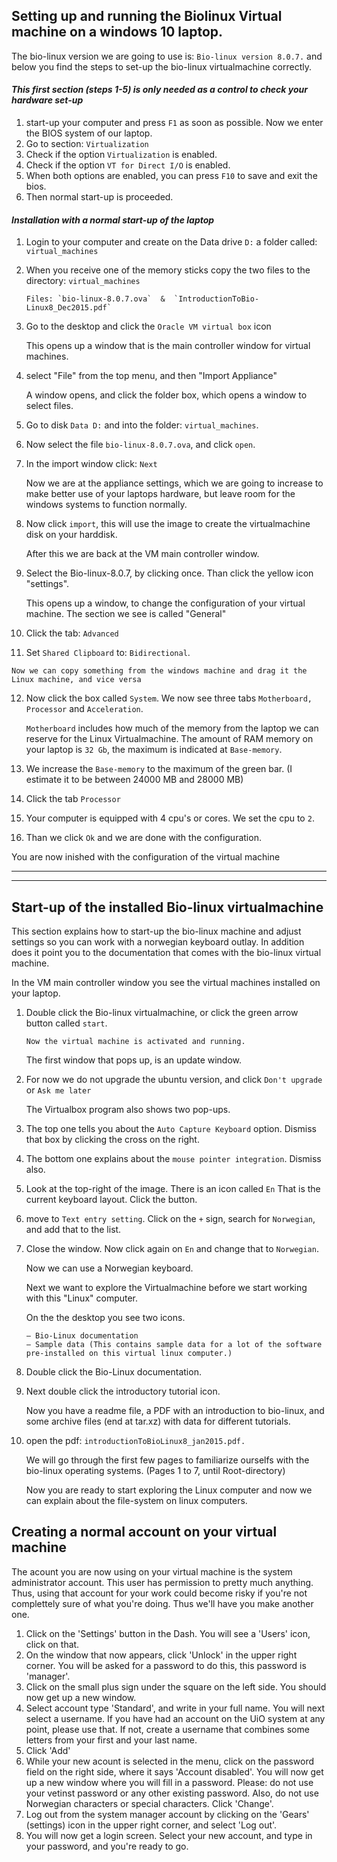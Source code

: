 ## Setting up and running the Biolinux Virtual machine on a windows 10 laptop.

The bio-linux version we are going to use is: `Bio-linux version 8.0.7.` and below you find the steps to set-up the bio-linux virtualmachine correctly.


#### *This first section (steps 1-5) is only needed as a control to check your hardware set-up*

1. start-up your computer and press `F1` as soon as possible. Now we enter the BIOS system of our laptop.
2. Go to section: `Virtualization`
3. Check if the option `Virtualization` is enabled.  
4. Check if the option `VT for Direct I/O`  is enabled.
5.  When both options are enabled, you can press `F10` to save and exit the bios. 
6. Then normal start-up is proceeded.

#### *Installation with a normal start-up of the laptop*
1.  Login to your computer and create on the Data drive `D:` a folder called: `virtual_machines`
2.  When you receive  one of the memory sticks copy the two files to the directory: `virtual_machines`
		
		Files: `bio-linux-8.0.7.ova`  &  `IntroductionToBio-Linux8_Dec2015.pdf`
3. Go to the desktop and click the `Oracle VM virtual box` icon

	This opens up a window that is the main controller window for virtual machines.
4. select "File" from the top menu, and then "Import Appliance"
	
	A window opens, and click the folder box, which opens a window to select files. 
5. Go to disk `Data D:` and into the folder: `virtual_machines`. 
6. Now select the file `bio-linux-8.0.7.ova`, and click `open`.
7.  In the import window click: `Next`

	Now we are at the appliance settings, which we are going to increase to make better use of your laptops hardware, but leave room for the windows systems to function normally.
8. Now click `import`, this will use the image to create the virtualmachine disk on your harddisk.
	
	After this we are back at the VM main controller window. 
9. Select the Bio-linux-8.0.7, by clicking once. Than click the yellow icon "settings".

	This opens up a window, to change the configuration of your virtual machine. The section we see is called "General"
10. Click the tab: `Advanced`
11.  Set `Shared Clipboard` to: `Bidirectional`.

    Now we can copy something from the windows machine and drag it the Linux machine, and vice versa
    
12. Now click the box called `System`. We now see three tabs `Motherboard, Processor` and `Acceleration`.
	
	`Motherboard` includes how much of the memory from the laptop we can reserve for the Linux Virtualmachine. The amount of RAM memory on your laptop is `32 Gb`, the maximum is indicated at `Base-memory`.
13. We increase the `Base-memory` to the maximum of the green bar. (I estimate it to be between 24000 MB and 28000 MB)
14. Click the tab `Processor`
15. Your computer is equipped with 4 cpu's or cores. We set the cpu to `2`. 
16. Than we click `Ok` and we are done with the configuration.

You are now inished with the configuration of the virtual machine

_______
_______


## Start-up of the installed Bio-linux virtualmachine
This section explains how to start-up the bio-linux machine and adjust settings so you can work with a norwegian keyboard outlay. In addition does it point you to the documentation that comes with the bio-linux virtual machine.

In the VM main controller window you see the virtual machines installed on your laptop.

1. Double click the Bio-linux virtualmachine, or click the green arrow button called `start`.
	
	`Now the virtual machine is activated and running.`

	The first window that pops up, is an update window. 

2. For now we do not upgrade the ubuntu version, and click `Don't upgrade` or `Ask me later`

	The Virtualbox program also shows two pop-ups. 	
	
3. The top one tells you about the `Auto Capture Keyboard` option. Dismiss that box by clicking the cross on the right.
4. The bottom one explains about the `mouse pointer integration`. Dismiss also.
5. Look at the top-right of the image. There is an icon called `En` That is the current keyboard layout. Click the button.
6.  move to `Text entry setting`. Click on the `+` sign, search for `Norwegian`, and add that to the list.
7. Close the window. Now click again on `En` and change that to `Norwegian`. 
	
	Now we can use a Norwegian keyboard.

	Next we want to explore the Virtualmachine before we start working with this "Linux" computer.

	On the the desktop you see two icons.

	```
	– Bio-Linux documentation  
	– Sample data (This contains sample data for a lot of the software pre-installed on this virtual linux computer.)

	```

8. Double click the Bio-Linux documentation. 
9. Next double click the introductory tutorial icon.

	Now you have a readme file, a PDF with an introduction to bio-linux, and some archive files (end at tar.xz) with data for different tutorials.

10. open the pdf: `introductionToBioLinux8_jan2015.pdf.`

	We will go through the first few pages to familiarize ourselfs with the bio-linux operating systems. (Pages 1 to 7, until Root-directory)


	Now you are ready to start exploring the Linux computer and now we can explain about the file-system on linux computers.


## Creating a normal account on your virtual machine

The acount you are now using on your virtual machine is the system administrator
account. This user has permission to pretty much anything. Thus, using that account
for your work could become risky if you're not complettely sure of what you're
doing. Thus we'll have you make another one.

1. Click on the 'Settings' button in the Dash. You will see a 'Users' icon, click
on that.
2. On the window that now appears, click 'Unlock' in the upper right corner. You
will be asked for a password to do this, this password is 'manager'.
3. Click on the small plus sign under the square on the left side. You should now
get up a new window.
4. Select account type 'Standard', and write in your full name. You will next 
select a username. If you have had an account on the UiO system at any point, 
please use that. If not, create a username that combines some letters from your
first and your last name.
5. Click 'Add'
6. While your new acount is selected in the menu, click on the password field on
the right side, where it says 'Account disabled'. You will now get up a new window
where you will fill in a password. Please: do not use your vetinst password or 
any other existing password. Also, do not use Norwegian characters or special 
characters. Click 'Change'.
7. Log out from the system manager account by clicking on the 'Gears' (settings) 
icon in the upper right corner, and select 'Log out'.
8. You will now get a login screen. Select your new account, and type in your
password, and you're ready to go.


